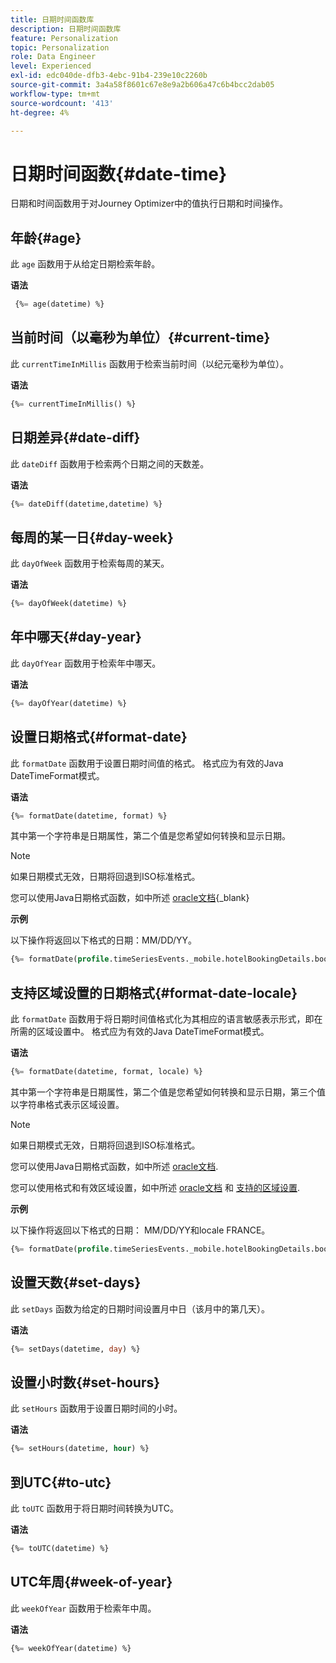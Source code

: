 ```yaml
---
title: 日期时间函数库
description: 日期时间函数库
feature: Personalization
topic: Personalization
role: Data Engineer
level: Experienced
exl-id: edc040de-dfb3-4ebc-91b4-239e10c2260b
source-git-commit: 3a4a58f8601c67e8e9a2b606a47c6b4bcc2dab05
workflow-type: tm+mt
source-wordcount: '413'
ht-degree: 4%

---
```


# 日期时间函数{#date-time}

日期和时间函数用于对Journey Optimizer中的值执行日期和时间操作。

## 年龄{#age}

此 `age` 函数用于从给定日期检索年龄。

**语法**

```sql
 {%= age(datetime) %}
```

<!--
**Example**

The following operation gets the value of the identity map for the key `example@example.com`.

```sql
 {%= age(datetime) %}
```
-->

## 当前时间（以毫秒为单位）{#current-time}

此 `currentTimeInMillis` 函数用于检索当前时间（以纪元毫秒为单位）。

**语法**

```sql
{%= currentTimeInMillis() %}
```

<!--
**Example**

The following operation gets all the keys for the map `identityMap`.

```sql
{%= keys(identityMap) %}
```
-->

## 日期差异{#date-diff}

此 `dateDiff` 函数用于检索两个日期之间的天数差。

**语法**

```sql
{%= dateDiff(datetime,datetime) %}
```

<!--
**Example**

The following operation gets all the values for the map `identityMap`.

```sql
{%= values(identityMap) %}
```
-->


## 每周的某一日{#day-week}

此 `dayOfWeek` 函数用于检索每周的某天。

**语法**

```sql
{%= dayOfWeek(datetime) %}
```

<!--
**Example**

The following operation gets all the values for the map `identityMap`.

```sql
{%= values(identityMap) %}
```
-->

## 年中哪天{#day-year}

此 `dayOfYear` 函数用于检索年中哪天。

**语法**

```sql
{%= dayOfYear(datetime) %}
```

<!--
**Example**

The following operation gets all the values for the map `identityMap`.

```sql
{%= values(identityMap) %}
```
-->

## 设置日期格式{#format-date}

此 `formatDate` 函数用于设置日期时间值的格式。 格式应为有效的Java DateTimeFormat模式。

**语法**

```sql
{%= formatDate(datetime, format) %}
```

其中第一个字符串是日期属性，第二个值是您希望如何转换和显示日期。

>[!NOTE]
>
> 如果日期模式无效，日期将回退到ISO标准格式。
>
> 您可以使用Java日期格式函数，如中所述 [oracle文档](https://docs.oracle.com/javase/8/docs/api/java/time/format/DateTimeFormatter.html){_blank}

**示例**

以下操作将返回以下格式的日期：MM/DD/YY。

```sql
{%= formatDate(profile.timeSeriesEvents._mobile.hotelBookingDetails.bookingDate, "MM/dd/YY") %}
```

## 支持区域设置的日期格式{#format-date-locale}

此 `formatDate` 函数用于将日期时间值格式化为其相应的语言敏感表示形式，即在所需的区域设置中。 格式应为有效的Java DateTimeFormat模式。

**语法**

```sql
{%= formatDate(datetime, format, locale) %}
```

其中第一个字符串是日期属性，第二个值是您希望如何转换和显示日期，第三个值以字符串格式表示区域设置。

>[!NOTE]
>
> 如果日期模式无效，日期将回退到ISO标准格式。
>
> 您可以使用Java日期格式函数，如中所述 [oracle文档](https://docs.oracle.com/javase/8/docs/api/java/time/format/DateTimeFormatter.html).
>
> 您可以使用格式和有效区域设置，如中所述 [oracle文档](https://docs.oracle.com/javase/8/docs/api/java/util/Locale.html) 和 [支持的区域设置](https://www.oracle.com/java/technologies/javase/jdk11-suported-locales.html).


**示例**

以下操作将返回以下格式的日期： MM/DD/YY和locale FRANCE。

```sql
{%= formatDate(profile.timeSeriesEvents._mobile.hotelBookingDetails.bookingDate, "MM/DD/YY", "fr_FR") %}
```

## 设置天数{#set-days}

此 `setDays` 函数为给定的日期时间设置月中日（该月中的第几天）。

**语法**

```sql
{%= setDays(datetime, day) %}
```

<!--
**Example**

The following operation gets all the values for the map `identityMap`.

```sql
{%= values(identityMap) %}
```
-->

## 设置小时数{#set-hours}

此 `setHours` 函数用于设置日期时间的小时。

**语法**

```sql
{%= setHours(datetime, hour) %}
```

<!--
**Example**

The following operation gets all the values for the map `identityMap`.

```sql
{%= values(identityMap) %}
```
-->


## 到UTC{#to-utc}

此 `toUTC` 函数用于将日期时间转换为UTC。


**语法**

```sql
{%= toUTC(datetime) %}
```

<!--
**Example**

The following operation gets all the values for the map `identityMap`.

```sql
{%= values(identityMap) %}
```
-->


## UTC年周{#week-of-year}

此 `weekOfYear` 函数用于检索年中周。

**语法**

```sql
{%= weekOfYear(datetime) %}
```

<!--
**Example**

The following operation gets all the values for the map `identityMap`.

```sql
{%= values(identityMap) %}
```
-->